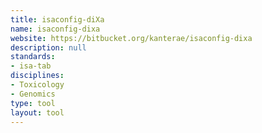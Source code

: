 ```yaml
---
title: isaconfig-diXa
name: isaconfig-dixa
website: https://bitbucket.org/kanterae/isaconfig-dixa
description: null
standards:
- isa-tab
disciplines:
- Toxicology
- Genomics
type: tool
layout: tool
---
```


